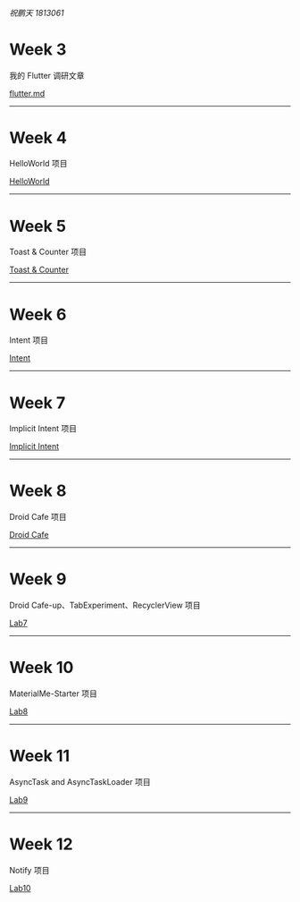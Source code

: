 ###### 祝鹏天 1813061

# Week 3

我的 Flutter 调研文章

[flutter.md](Lab1/flutter.md)

----

# Week 4

HelloWorld 项目

[HelloWorld](Lab2/README.md)

------

# Week 5

Toast & Counter 项目

[Toast & Counter](Lab3/README.md)

------

# Week 6

Intent 项目

[Intent](Lab4)

------

# Week 7

Implicit Intent 项目

[Implicit Intent](Lab5)

------

# Week 8

Droid Cafe 项目

[Droid Cafe](lab6)

-----

# Week 9

Droid Cafe-up、TabExperiment、RecyclerView 项目

[Lab7](Lab7)

-----

# Week 10

MaterialMe-Starter 项目

[Lab8](Lab8)

---

# Week 11

AsyncTask and AsyncTaskLoader 项目

[Lab9](Lab9)

---

# Week 12

Notify 项目

[Lab10](Lab10)

